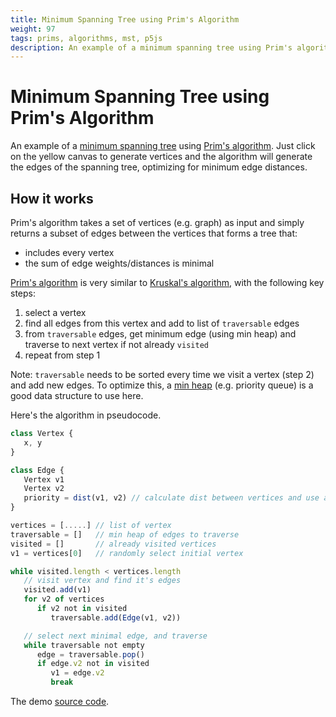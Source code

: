 ```yaml
---
title: Minimum Spanning Tree using Prim's Algorithm
weight: 97
tags: prims, algorithms, mst, p5js
description: An example of a minimum spanning tree using Prim's algorithm
---
```


# Minimum Spanning Tree using Prim's Algorithm

An example of a [minimum spanning tree](https://en.wikipedia.org/wiki/Minimum_spanning_tree) using [Prim's algorithm](https://en.wikipedia.org/wiki/Prim%27s_algorithm). Just click on the yellow canvas to generate vertices and the algorithm will generate the edges of the spanning tree, optimizing for minimum edge distances.

<div class="center">
<div id="sketch" class="w-100"></div>
</div>

<script src="/static/js/p5.js"></script>
<script src="/static/js/minimum-spanning-tree.js"></script>

## How it works

Prim's algorithm takes a set of vertices (e.g. graph) as input and simply returns a subset of edges between the vertices that forms a tree that:

* includes every vertex
* the sum of edge weights/distances is minimal

[Prim's algorithm](https://en.wikipedia.org/wiki/Prim%27s_algorithm) is very similar to [Kruskal's algorithm](/til/maze-generation/), with the following key steps:

 1. select a vertex
 2. find all edges from this vertex and add to list of `traversable` edges
 3. from `traversable` edges, get minimum edge (using min heap) and traverse to next vertex if not already `visited`
 4. repeat from step 1
 

Note: `traversable` needs to be sorted every time we visit a vertex (step 2) and add new edges. To optimize this, a [min heap](https://github.com/ikumen/today-i-learned/blob/main/src/main/java/com/gnoht/til/datastructures/Heap.java) (e.g. priority queue) is a good data structure to use here.


Here's the algorithm in pseudocode.

```javascript
class Vertex {
   x, y
}

class Edge {
   Vertex v1
   Vertex v2
   priority = dist(v1, v2) // calculate dist between vertices and use as priority
}

vertices = [.....] // list of vertex
traversable = []   // min heap of edges to traverse
visited = []       // already visited vertices
v1 = vertices[0]   // randomly select initial vertex

while visited.length < vertices.length
   // visit vertex and find it's edges
   visited.add(v1)
   for v2 of vertices
      if v2 not in visited
         traversable.add(Edge(v1, v2))

   // select next minimal edge, and traverse
   while traversable not empty
      edge = traversable.pop()
      if edge.v2 not in visited
         v1 = edge.v2
         break
```

The demo [source code](https://github.com/ikumen/today-i-learned/blob/main/src/main/resources/META-INF/resources/static/js/minimum-spanning-tree.js).